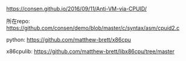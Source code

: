https://consen.github.io/2016/09/11/Anti-VM-via-CPUID/

所在repo: https://github.com/consen/demo/blob/master/c/syntax/asm/cpuid2.c

python: https://github.com/matthew-brett/x86cpu

x86cpulib: https://github.com/matthew-brett/libx86cpu/tree/master

